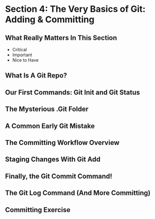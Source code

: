 # Section 4: The Very Basics of Git: Adding & Committing

## What Really Matters In This Section
- Critical 
- Important 
- Nice to Have

## What Is A Git Repo?

## Our First Commands: Git Init and Git Status

## The Mysterious .Git Folder

## A Common Early Git Mistake

## The Committing Workflow Overview

## Staging Changes With Git Add

## Finally, the Git Commit Command!

## The Git Log Command (And More Committing)

## Committing Exercise
